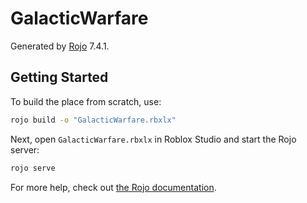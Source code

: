 # GalacticWarfare
Generated by [Rojo](https://github.com/rojo-rbx/rojo) 7.4.1.

## Getting Started
To build the place from scratch, use:

```bash
rojo build -o "GalacticWarfare.rbxlx"
```

Next, open `GalacticWarfare.rbxlx` in Roblox Studio and start the Rojo server:

```bash
rojo serve
```

For more help, check out [the Rojo documentation](https://rojo.space/docs).